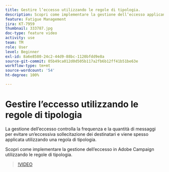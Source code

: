 ```yaml
---
title: Gestire l’eccesso utilizzando le regole di tipologia.
description: Scopri come implementare la gestione dell’eccesso applicando le regole di tipologia.
feature: Fatigue Management
jira: KT-7959
thumbnail: 333787.jpg
doc-type: feature video
activity: use
team: TM
role: User
level: Beginner
exl-id: 8a6e8580-24c2-44d9-88bc-1120bfdd9e8a
source-git-commit: 05b49ca012d0d505b117a2fb6b12ff41b51be63e
workflow-type: tm+mt
source-wordcount: '54'
ht-degree: 100%

---
```


# Gestire l’eccesso utilizzando le regole di tipologia

La gestione dell’eccesso controlla la frequenza e la quantità di messaggi per evitare un’eccessiva sollecitazione dei destinatari e viene spesso applicata utilizzando una regola di tipologia.

Scopri come implementare la gestione dell’eccesso in Adobe Campaign utilizzando le regole di tipologia.

>[!VIDEO](https://video.tv.adobe.com/v/333787?quality=12&learn=on)
